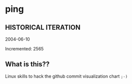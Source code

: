 # ping

## HISTORICAL ITERATION
2004-06-10

Incremented: 2565

## What is this?? 
Linux skills to hack the github commit visualization chart `;-)`
